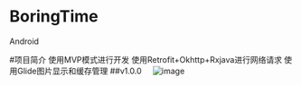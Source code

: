# BoringTime
Android

#项目简介
    使用MVP模式进行开发
    使用Retrofit+Okhttp+Rxjava进行网络请求
    使用Glide图片显示和缓存管理
##v1.0.0
     ![image](http://github.com/cc2415/BoringTime/Screenshot/raw/master/img.PNG)
